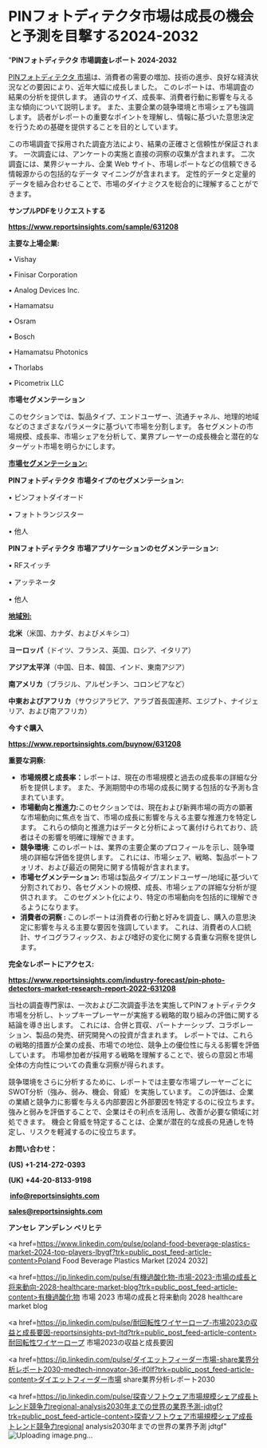 # PINフォトディテクタ市場は成長の機会と予測を目撃する2024-2032

"<strong>PINフォトディテクタ 市場調査レポート 2024-2032</strong>

<a href=https://www.reportsinsights.com/sample/631208>PINフォトディテクタ 市場</a>は、消費者の需要の増加、技術の進歩、良好な経済状況などの要因により、近年大幅に成長しました。 このレポートは、市場調査の結果の分析を提供します。 通貨のサイズ、成長率、消費者行動に影響を与える主な傾向について説明します。 また、主要企業の競争環境と市場シェアも強調します。 読者がレポートの重要なポイントを理解し、情報に基づいた意思決定を行うための基礎を提供することを目的としています。

この市場調査で採用された調査方法により、結果の正確さと信頼性が保証されます。 一次調査には、アンケートの実施と直接の洞察の収集が含まれます。 二次調査には、業界ジャーナル、企業 Web サイト、市場レポートなどの信頼できる情報源からの包括的なデータ マイニングが含まれます。 定性的データと定量的データを組み合わせることで、市場のダイナミクスを総合的に理解することができます。

<strong><b>サンプルPDFをリクエストする</b></strong>

<a href=https://www.reportsinsights.com/sample/631208><strong><u>https://www.reportsinsights.com/sample/631208</u></strong></a>

<strong>主要な上場企業:</strong>

• Vishay

• Finisar Corporation

• Analog Devices Inc.

• Hamamatsu

• Osram

• Bosch

• Hamamatsu Photonics

• Thorlabs

• Picometrix LLC

<strong>市場セグメンテーション</strong>

このセクションでは、製品タイプ、エンドユーザー、流通チャネル、地理的地域などのさまざまなパラメータに基づいて市場を分割します。 各セグメントの市場規模、成長率、市場シェアを分析して、業界プレーヤーの成長機会と潜在的なターゲット市場を明らかにします。

<strong><u>市場セグメンテーション</u></strong><strong><u>:</u></strong>

<strong>PINフォトディテクタ 市場タイプのセグメンテーション:</strong>

• ピンフォトダイオード

• フォトトランジスター

• 他人

<strong>PINフォトディテクタ 市場アプリケーションのセグメンテーション:</strong>

• RFスイッチ

• アッテネータ

• 他人

<strong><u>地域別</u></strong><strong><u>:</u></strong>

<strong>北米</strong>（米国、カナダ、およびメキシコ）

<strong>ヨーロッパ</strong>（ドイツ、フランス、英国、ロシア、イタリア）

<strong>アジア太平洋</strong>（中国、日本、韓国、インド、東南アジア）

<strong>南アメリカ</strong>（ブラジル、アルゼンチン、コロンビアなど）

<strong>中東およびアフリカ</strong>（サウジアラビア、アラブ首長国連邦、エジプト、ナイジェリア、および南アフリカ）

<strong>今すぐ購入</strong>

<a href=https://www.reportsinsights.com/buynow/631208><strong><u>https://www.reportsinsights.com/buynow/631208</u></strong></a>

<strong>重要な洞察:</strong>
<ul>
  <li><strong>市場規模と成長率：</strong>レポートは、現在の市場規模と過去の成長率の詳細な分析を提供します。 また、予測期間中の市場の成長に関する包括的な予測も含まれています。</li>
  <li><strong>市場動向と推進力:</strong>このセクションでは、現在および新興市場の両方の顕著な市場動向に焦点を当て、市場の成長に影響を与える主要な推進力を特定します。 これらの傾向と推進力はデータと分析によって裏付けられており、読者はその影響を明確に理解できます。</li>
  <li><strong>競争環境</strong>: このレポートは、業界の主要企業のプロフィールを示し、競争環境の詳細な評価を提供します。 これには、市場シェア、戦略、製品ポートフォリオ、および最近の開発に関する情報が含まれます。</li>
  <li><strong>市場セグメンテーション: </strong>市場は製品タイプ/エンドユーザー/地域に基づいて分割されており、各セグメントの規模、成長、市場シェアの詳細な分析が提供されます。 このセグメント化により、特定の市場動向を包括的に理解できるようになります。</li>
  <li><strong>消費者の洞察 : </strong>このレポートは消費者の行動と好みを調査し、購入の意思決定に影響を与える主要な要因を強調しています。 これは、消費者の人口統計、サイコグラフィックス、および嗜好の変化に関する貴重な洞察を提供します。</li>
</ul>
<strong>完全なレポートにアクセス:</strong>

<a href=https://www.reportsinsights.com/industry-forecast/pin-photo-detectors-market-research-report-2022-631208><strong><u><b>https://www.reportsinsights.com/industry-forecast/pin-photo-detectors-market-research-report-2022-631208</b></u></strong></a>

当社の調査専門家は、一次および二次調査手法を実施してPINフォトディテクタ市場を分析し、トップキープレーヤーが実施する戦略的取り組みの評価に関する結論を導き出します。 これには、合併と買収、パートナーシップ、コラボレーション、製品の発売、研究開発への投資が含まれます。 レポートでは、これらの戦略的措置が企業の成長、市場での地位、競争上の優位性に与える影響を評価しています。 市場参加者が採用する戦略を理解することで、彼らの意図と市場全体の方向性についての貴重な洞察が得られます。

競争環境をさらに分析するために、レポートでは主要な市場プレーヤーごとにSWOT分析（強み、弱み、機会、脅威）を実施しています。 この評価は、企業の業績と競争力に影響を与える内部要因と外部要因を特定するのに役立ちます。 強みと弱みを評価することで、企業はその利点を活用し、改善が必要な領域に対処できます。 機会と脅威を特定することは、企業が潜在的な成長の見通しを特定し、リスクを軽減するのに役立ちます。

<strong>お問い合わせ：</strong>

<strong>(US) +1-214-272-0393</strong>

<strong>(UK) +44-20-8133-9198</strong>

<strong> </strong><a href=info@reportsinsights.com><strong><u>info@reportsinsights.com</u></strong></a>

<a href=sales@reportsinsights.com><strong><u>sales@reportsinsights.com</u></strong></a>

<strong>アンセレ アンデレン ベリヒテ</strong>

<a href=https://www.linkedin.com/pulse/poland-food-beverage-plastics-market-2024-top-players-lbygf?trk=public_post_feed-article-content>Poland Food Beverage Plastics Market [2024 2032]</a>

<a href=https://jp.linkedin.com/pulse/有機過酸化物-市場-2023-市場の成長と将来動向-2028-healthcare-market-blog?trk=public_post_feed-article-content>有機過酸化物 市場 2023 市場の成長と将来動向 2028 healthcare market blog</a>

<a href=https://jp.linkedin.com/pulse/耐回転性ワイヤーロープ-市場2023の収益と成長要因-reportsinsights-pvt-ltd?trk=public_post_feed-article-content>耐回転性ワイヤーロープ 市場2023の収益と成長要因</a>

<a href=https://jp.linkedin.com/pulse/ダイエットフィーダー市場-share業界分析レポート2030-medtech-innovator-36-if0lf?trk=public_post_feed-article-content>ダイエットフィーダー市場 share業界分析レポート2030</a>

<a href=https://jp.linkedin.com/pulse/探査ソフトウェア市場規模シェア成長トレンド競争力regional-analysis2030年までの世界の業界予測-jdtgf?trk=public_post_feed-article-content>探査ソフトウェア市場規模シェア成長トレンド競争力regional analysis2030年までの世界の業界予測 jdtgf</a>"
![Uploading image.png…]()
